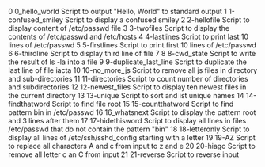 0	0_hello_world	Script to output "Hello, World" to standard output
1	1-confused_smiley      Script to display a confused smiley
2	2-hellofile	Script to display content of /etc/passwd file
3	3-twofiles	Script to display the contents of /etc/passwd and /etc/hosts
4	4-lastlines	Script to print last 10 lines of /etc/passwd
5	5-firstlines	Script to print first 10 lines of /etc/passwd
6	6-thirdline	Script to display third line of file
7
8	8-cwd_state	Script to write the result of ls -la into a file
9	9-duplicate_last_line  Script to duplicate the last line of file iacta
10	10-no_more_js	Script to remove all js files in directory and sub-directories
11	11-directories	Script to count number of directories and subdirectories
12	12-newest_files	Script to display ten newest files in the current directory
13	13-unique	Script to sort and ist unique names
14	14-findthatword	Script to find file root
15	15-countthatword Script to find pattern bin in /etc/passwd
16	16_whatsnext	 Script to display the pattern root and 3 lines after them
17	17-hidethisword	 Script to display all lines in files /etc/passwd that do not contain the pattern "bin"
18	18-letteronly	 Script to display all lines of /etc/ssh/sshd_config starting with a letter
19	19-AZ		 Script to replace all characters A and c from input to z and e
20	20-hiago	 Script to remove all letter c an C from input
21	21-reverse	 Script to reverse input